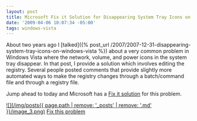 ```yaml
---
layout: post
title: Microsoft Fix it Solution for Disappearing System Tray Icons on Windows Vista
date: '2009-04-06 10:07:34 -05:00'
tags: windows-vista
---
```


About two years ago I [talked]({% post_url /2007/2007-12-31-disappearing-system-tray-icons-on-windows-vista %}) about a very common problem in Windows Vista where the network, volume, and power icons in the system tray disappear. In that post, I provide a solution which involves editing the registry. Several people posted comments that provide slightly more automated ways to make the registry changes through a batch/command file and through a registry file.

Jump ahead to today and Microsoft has a [Fix it solution](http://support.microsoft.com/kb/945011) for this problem.

[![](/img/posts{{ page.path | remove: '_posts' | remove: '.md' }}/image_3.png)](http://go.microsoft.com/?linkid=9646677) [Fix this problem](http://support.microsoft.com/kb/945011)
